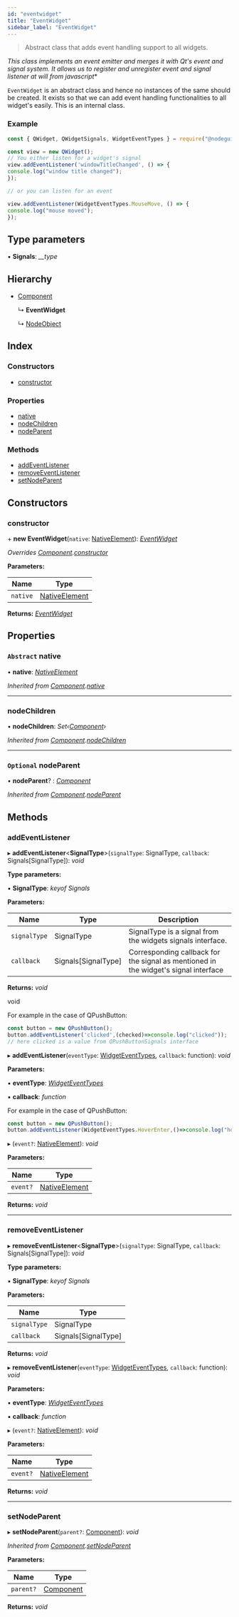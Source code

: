 ```yaml
---
id: "eventwidget"
title: "EventWidget"
sidebar_label: "EventWidget"
---
```


> Abstract class that adds event handling support to all widgets.

*This class implements an event emitter and merges it with Qt's event and signal system. It allows us to register and unregister event and signal listener at will from javascript**

`EventWidget` is an abstract class and hence no instances of the same should be created. It exists so that we can add event handling functionalities to all widget's easily. This is an internal class.

### Example

```javascript
const { QWidget, QWidgetSignals, WidgetEventTypes } = require("@nodegui/nodegui");

const view = new QWidget();
// You either listen for a widget's signal
view.addEventListener('windowTitleChanged', () => {
console.log("window title changed");
});

// or you can listen for an event

view.addEventListener(WidgetEventTypes.MouseMove, () => {
console.log("mouse moved");
});
```

## Type parameters

▪ **Signals**: *__type*

## Hierarchy

* [Component](component.md)

  ↳ **EventWidget**

  ↳ [NodeObject](nodeobject.md)

## Index

### Constructors

* [constructor](eventwidget.md#constructor)

### Properties

* [native](eventwidget.md#abstract-native)
* [nodeChildren](eventwidget.md#nodechildren)
* [nodeParent](eventwidget.md#optional-nodeparent)

### Methods

* [addEventListener](eventwidget.md#addeventlistener)
* [removeEventListener](eventwidget.md#removeeventlistener)
* [setNodeParent](eventwidget.md#setnodeparent)

## Constructors

###  constructor

\+ **new EventWidget**(`native`: [NativeElement](../globals.md#nativeelement)): *[EventWidget](eventwidget.md)*

*Overrides [Component](component.md).[constructor](component.md#constructor)*

**Parameters:**

Name | Type |
------ | ------ |
`native` | [NativeElement](../globals.md#nativeelement) |

**Returns:** *[EventWidget](eventwidget.md)*

## Properties

### `Abstract` native

• **native**: *[NativeElement](../globals.md#nativeelement)*

*Inherited from [Component](component.md).[native](component.md#abstract-native)*

___

###  nodeChildren

• **nodeChildren**: *Set‹[Component](component.md)›*

*Inherited from [Component](component.md).[nodeChildren](component.md#nodechildren)*

___

### `Optional` nodeParent

• **nodeParent**? : *[Component](component.md)*

*Inherited from [Component](component.md).[nodeParent](component.md#optional-nodeparent)*

## Methods

###  addEventListener

▸ **addEventListener**<**SignalType**>(`signalType`: SignalType, `callback`: Signals[SignalType]): *void*

**Type parameters:**

▪ **SignalType**: *keyof Signals*

**Parameters:**

Name | Type | Description |
------ | ------ | ------ |
`signalType` | SignalType | SignalType is a signal from the widgets signals interface. |
`callback` | Signals[SignalType] | Corresponding callback for the signal as mentioned in the widget's signal interface |

**Returns:** *void*

void

For example in the case of QPushButton:
```js
const button = new QPushButton();
button.addEventListener('clicked',(checked)=>console.log("clicked"));
// here clicked is a value from QPushButtonSignals interface
```

▸ **addEventListener**(`eventType`: [WidgetEventTypes](../enums/widgeteventtypes.md), `callback`: function): *void*

**Parameters:**

▪ **eventType**: *[WidgetEventTypes](../enums/widgeteventtypes.md)*

▪ **callback**: *function*

For example in the case of QPushButton:
```js
const button = new QPushButton();
button.addEventListener(WidgetEventTypes.HoverEnter,()=>console.log("hovered"));
```

▸ (`event?`: [NativeElement](../globals.md#nativeelement)): *void*

**Parameters:**

Name | Type |
------ | ------ |
`event?` | [NativeElement](../globals.md#nativeelement) |

**Returns:** *void*

___

###  removeEventListener

▸ **removeEventListener**<**SignalType**>(`signalType`: SignalType, `callback`: Signals[SignalType]): *void*

**Type parameters:**

▪ **SignalType**: *keyof Signals*

**Parameters:**

Name | Type |
------ | ------ |
`signalType` | SignalType |
`callback` | Signals[SignalType] |

**Returns:** *void*

▸ **removeEventListener**(`eventType`: [WidgetEventTypes](../enums/widgeteventtypes.md), `callback`: function): *void*

**Parameters:**

▪ **eventType**: *[WidgetEventTypes](../enums/widgeteventtypes.md)*

▪ **callback**: *function*

▸ (`event?`: [NativeElement](../globals.md#nativeelement)): *void*

**Parameters:**

Name | Type |
------ | ------ |
`event?` | [NativeElement](../globals.md#nativeelement) |

**Returns:** *void*

___

###  setNodeParent

▸ **setNodeParent**(`parent?`: [Component](component.md)): *void*

*Inherited from [Component](component.md).[setNodeParent](component.md#setnodeparent)*

**Parameters:**

Name | Type |
------ | ------ |
`parent?` | [Component](component.md) |

**Returns:** *void*
